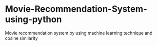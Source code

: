 # Movie-Recommendation-System-using-python
Movie recommendation system by using machine learning technique and cosine similarity
